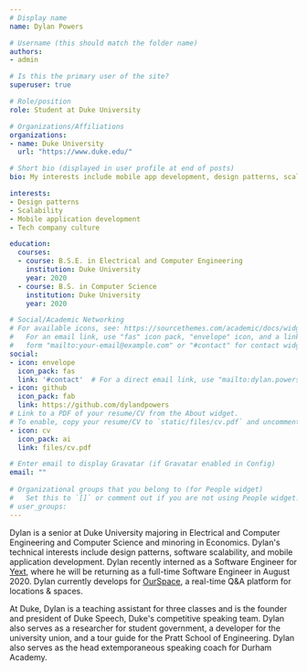```yaml
---
# Display name
name: Dylan Powers

# Username (this should match the folder name)
authors:
- admin

# Is this the primary user of the site?
superuser: true

# Role/position
role: Student at Duke University

# Organizations/Affiliations
organizations:
- name: Duke University
  url: "https://www.duke.edu/"

# Short bio (displayed in user profile at end of posts)
bio: My interests include mobile app development, design patterns, scalability, and tech company culture.

interests:
- Design patterns
- Scalability
- Mobile application development
- Tech company culture

education:
  courses:
  - course: B.S.E. in Electrical and Computer Engineering
    institution: Duke University
    year: 2020
  - course: B.S. in Computer Science
    institution: Duke University
    year: 2020

# Social/Academic Networking
# For available icons, see: https://sourcethemes.com/academic/docs/widgets/#icons
#   For an email link, use "fas" icon pack, "envelope" icon, and a link in the
#   form "mailto:your-email@example.com" or "#contact" for contact widget.
social:
- icon: envelope
  icon_pack: fas
  link: '#contact'  # For a direct email link, use "mailto:dylan.powers@duke.edu".
- icon: github
  icon_pack: fab
  link: https://github.com/dylandpowers
# Link to a PDF of your resume/CV from the About widget.
# To enable, copy your resume/CV to `static/files/cv.pdf` and uncomment the lines below.  
- icon: cv
  icon_pack: ai
  link: files/cv.pdf

# Enter email to display Gravatar (if Gravatar enabled in Config)
email: ""
  
# Organizational groups that you belong to (for People widget)
#   Set this to `[]` or comment out if you are not using People widget.  
# user_groups:
---
```


Dylan is a senior at Duke University majoring in Electrical and Computer Engineering and Computer Science and minoring in Economics. Dylan's technical interests include design patterns, software scalability, and mobile application development. Dylan recently interned as a Software Engineer for [Yext](https://yext.com), where he will be returning as a full-time Software Engineer in August 2020. Dylan currently develops for [OurSpace](https://ourspaceapp.com), a real-time Q&A platform for locations & spaces.

At Duke, Dylan is a teaching assistant for three classes and is the founder and president of Duke Speech, Duke's competitive speaking team. Dylan also serves as a researcher for student government, a developer for the university union, and a tour guide for the Pratt School of Engineering. Dylan also serves as the head extemporaneous speaking coach for Durham Academy. 
